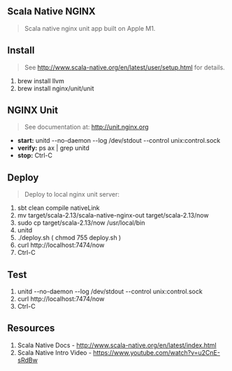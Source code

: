 Scala Native NGINX
------------------
>Scala native nginx unit app built on Apple M1.

Install
-------
>See http://www.scala-native.org/en/latest/user/setup.html for details.
1. brew install llvm
2. brew install nginx/unit/unit

NGINX Unit
----------
>See documentation at: http://unit.nginx.org
* **start:** unitd --no-daemon --log /dev/stdout --control unix:control.sock
* **verify:** ps ax | grep unitd
* **stop:** Ctrl-C

Deploy
------
>Deploy to local nginx unit server:
1. sbt clean compile nativeLink
2. mv target/scala-2.13/scala-native-nginx-out target/scala-2.13/now
3. sudo cp target/scala-2.13/now /usr/local/bin
4. unitd
5. ./deploy.sh  ( chmod 755 deploy.sh )
6. curl http://localhost:7474/now
7. Ctrl-C

Test
----
1. unitd --no-daemon --log /dev/stdout --control unix:control.sock
2. curl http://localhost:7474/now
3. Ctrl-C

Resources
---------
1. Scala Native Docs - http://www.scala-native.org/en/latest/index.html
2. Scala Native Intro Video - https://www.youtube.com/watch?v=u2CnE-sRdBw
